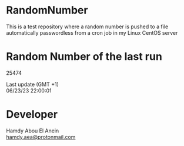 # RandomNumber    
This is a test repository where a random number is pushed to a file automatically passwordless from a cron job in my Linux CentOS server    
# Random Number of the last run   
25474
      
Last update (GMT +1)    
06/23/23 22:00:01
# Developer    
Hamdy Abou El Anein   
hamdy.aea@protonmail.com
